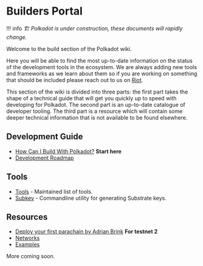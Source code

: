 # Builders Portal

!!! info
    _🏗️ Polkadot is under construction, these documents will rapidly change._

Welcome to the build section of the Polkadot wiki.

Here you will be able to find the most up-to-date information
on the status of the development tools in the ecosystem. We are
always adding new tools and frameworks as we learn about them
so if you are working on something that should be included please
reach out to us on [Riot](https://riot.im/app/#/room/#polkadot-watercooler:matrix.org).

This section of the wiki is divided into three parts: the first
part takes the shape of a technical guide that will get you quickly
up to speed with developing for Polkadot. The second part is an
up-to-date catalogue of developer tooling. The third part is a
resource which will contain some deeper technical information
that is not available to be found elsewhere.

## Development Guide

 - [How Can I Build With Polkadot?](./build_with_polkadot.md) **Start here**
 - [Development Roadmap](./dev_roadmap.md)

## Tools

- [Tools](./tools/index.md) - Maintained list of tools.
- [Subkey](./tools/subkey.md) - Commandline utility for generating Substrate keys.

## Resources

 - [Deploy your first parachain by Adrian Brink](https://www.youtube.com/watch?v=pDqkzvA4C0E) **For testnet 2**
 - [Networks](./networks.md)
 - [Examples](./examples/index.md)

More coming soon.
